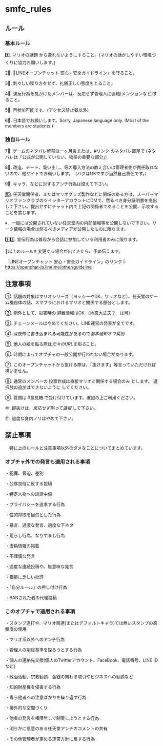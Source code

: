 # smfc_rules

## ルール

### 基本ルール

1️⃣. マリオの話題 から逸れないようにすること。(マリオの話がしやすい環境づくりに協力お願いします。)

2⃣. 「LINEオープンチャット 安心・安全ガイドライン」を守ること。

3⃣. 刺々しい喋り方をせず、礼儀正しい態度をとること。

4⃣. 違反行為を見かけたメンバーは、反応せず管理人に連絡(メンションなど)すること。

5⃣. 再参加可能です。（アクセス禁止者以外）

6⃣. 日本語でお願いします。Sorry, Japanese language only. (Most of the members are students.)

### 独自ルール

7⃣. ゲームのネタバレ解禁は一ヶ月後または、#リンク のネタバレ部屋で (ネタバレは「公式が公開していない、物語の重要な部分」)

8⃣. 改造、チート、吸い出し、等の導入方法の教え合いは管理者側が責任取れないので、他サイトでお願いします。　（バグはOKですが当然自己責任です。）

9⃣. キャラ、などに対するアンチ行為は控えて下さい。

🔟. 任天堂関係者、またはマリオグッズ製作などに関係のある方は、スーパーマリオファンクラブのツイッターアカウントにDMで、然るべき身分証明書を提出して下さい。提出せずにチャット内で上記の関係者であることを公開、示唆することを禁じます。

⏸．一般には公開されていない任天堂内の内部情報等を公開しないで下さい。リーク情報の場合は然るべきメディアが公開したものに限ります。

1️⃣2️⃣. 宣伝行為は普段から会話に参加している利用者のみに限ります。

🔄以上のルールを変更する場合が出てきたら、予め伝えます。

「LINEオープンチャット 安心・安全ガイドライン」のリンク⇩
https://openchat-jp.line.me/other/guideline


## 注意事項

①. 話題の対象はマリオシリーズ（ヨッシーやDK、ワリオなど）、任天堂のゲーム機自体の話、スマブラにおけるマリオと関係する部分とします。

②. 例外として、災害時の 避難情報はOK （地震大丈夫？　は可）

③. チェーンメールはやめてください。LINE運営の発表が全てです。

④. 深夜帯に書き込まれる可能性があるので*基本通知オフ奨励*

⑤. 他人の絵を貼る際は*元々のURLを貼る*こと。

⑥. 時期によってオプチャの一般公開が行われない場合があります。

⑦. このオープンチャットから抜ける際は、「抜けます」等言っていただければ構いません。

⑧. 通常のメンバーの 投票作成は直接マリオと関係する場合のみ とします。 選択肢の追加はできないように してください。

⑨. 質問は #意見箱 で受け付けています。確認の上ご利用ください。

⑩. 即抜けは、*反応せず黙って通報* して下さい。

⑪. 過度な身内ノリはやめて下さい。


## 禁止事項

　特に上のルールと注意事項以外のダメなことについてまとめています。
 
### オプチャ外での発言も適用される事項

・犯罪、脅迫、差別

・公序良俗に反する投稿

・特定人物への誹謗中傷

・プライバシーを追求する行為

・性的搾取を目的とした行為

・暴言、過激な発言、過度な下ネタ

・荒らし行為、なりすまし行為

・虚偽情報の掲載

・不謹慎な発言

・過度な連続投稿や、無意味な発言

・根拠に乏しい批評

・「自分ルール」の押し付け行為

・BANされた者の代理投稿

### このオプチャで適用される事項

・スタンプ連打や、マリオ関連(またはデフォルトキャラ)では無いスタンプの高頻度の使用

・マリオ系以外へのアンチ行為

・管理人の削除基準を探ろうとする行為

・個人の連絡先交換(個人のTwitterアカウント、FaceBook、電話番号、LINE IDなど)

・政治活動、宗教勧誘、金銭の関わる取引やビジネスへの勧誘など

・知的財産権を侵害する行為

・専ら他者への注意ばかりを繰り返す行為

・排外的な空間づくり

・他者の発言を権限無しで制限しようとする行為

・明らかに悪意のある任天堂アンチのコメントの共有

・その他管理者が定める運営方針に反する行為

